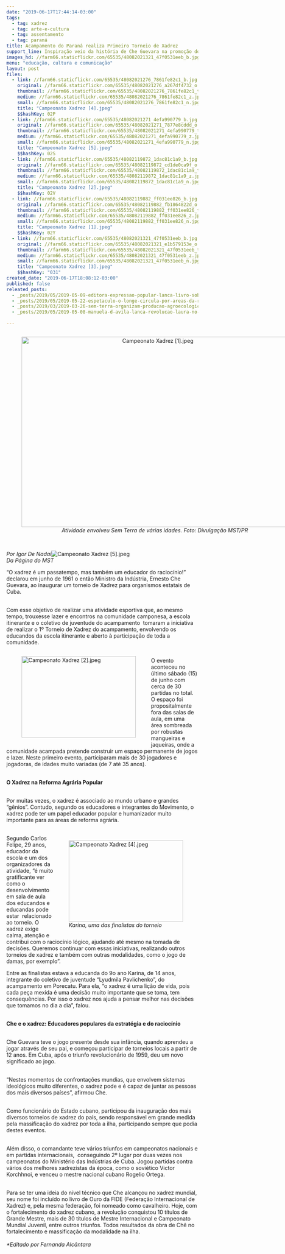 ```yaml
---
date: "2019-06-17T17:44:14-03:00"
tags:
  - tag: xadrez
  - tag: arte-e-cultura
  - tag: assentamento
  - tag: paraná
title: Acampamento do Paraná realiza Primeiro Torneio de Xadrez
support_line: Inspiração veio da história de Che Guevara na promoção do jogo na educação
images_hd: //farm66.staticflickr.com/65535/48082021321_47f0531eeb_b.jpg
menu: "educação, cultura e comunicação"
layout: post
files:
  - link: //farm66.staticflickr.com/65535/48082021276_7861fe82c1_b.jpg
    original: //farm66.staticflickr.com/65535/48082021276_a267df4732_o.jpg
    thumbnail: //farm66.staticflickr.com/65535/48082021276_7861fe82c1_t.jpg
    medium: //farm66.staticflickr.com/65535/48082021276_7861fe82c1_z.jpg
    small: //farm66.staticflickr.com/65535/48082021276_7861fe82c1_n.jpg
    title: "Campeonato Xadrez [4].jpeg"
    $$hashKey: 02P
  - link: //farm66.staticflickr.com/65535/48082021271_4efa990779_b.jpg
    original: //farm66.staticflickr.com/65535/48082021271_7877e8cddd_o.jpg
    thumbnail: //farm66.staticflickr.com/65535/48082021271_4efa990779_t.jpg
    medium: //farm66.staticflickr.com/65535/48082021271_4efa990779_z.jpg
    small: //farm66.staticflickr.com/65535/48082021271_4efa990779_n.jpg
    title: "Campeonato Xadrez [5].jpeg"
    $$hashKey: 02S
  - link: //farm66.staticflickr.com/65535/48082119872_1dac81c1a9_b.jpg
    original: //farm66.staticflickr.com/65535/48082119872_cd1de0ca9f_o.jpg
    thumbnail: //farm66.staticflickr.com/65535/48082119872_1dac81c1a9_t.jpg
    medium: //farm66.staticflickr.com/65535/48082119872_1dac81c1a9_z.jpg
    small: //farm66.staticflickr.com/65535/48082119872_1dac81c1a9_n.jpg
    title: "Campeonato Xadrez [2].jpeg"
    $$hashKey: 02V
  - link: //farm66.staticflickr.com/65535/48082119882_ff031ee826_b.jpg
    original: //farm66.staticflickr.com/65535/48082119882_fb1864822d_o.jpg
    thumbnail: //farm66.staticflickr.com/65535/48082119882_ff031ee826_t.jpg
    medium: //farm66.staticflickr.com/65535/48082119882_ff031ee826_z.jpg
    small: //farm66.staticflickr.com/65535/48082119882_ff031ee826_n.jpg
    title: "Campeonato Xadrez [1].jpeg"
    $$hashKey: 02Y
  - link: //farm66.staticflickr.com/65535/48082021321_47f0531eeb_b.jpg
    original: //farm66.staticflickr.com/65535/48082021321_e1b579153e_o.jpg
    thumbnail: //farm66.staticflickr.com/65535/48082021321_47f0531eeb_t.jpg
    medium: //farm66.staticflickr.com/65535/48082021321_47f0531eeb_z.jpg
    small: //farm66.staticflickr.com/65535/48082021321_47f0531eeb_n.jpg
    title: "Campeonato Xadrez [3].jpeg"
    $$hashKey: "031"
created_date: "2019-06-17T18:08:12-03:00"
published: false
releated_posts:
  - _posts/2019/05/2019-05-09-editora-expressao-popular-lanca-livro-sobre-a-importancia-da-preservacao-de-sementes.md
  - _posts/2019/05/2019-05-22-espetaculo-o-longe-circula-por-areas-da-reforma-agraria-no-df.md
  - _posts/2019/03/2019-03-26-sem-terra-organizam-producao-agroecologica-na-bahia-em-area-degradada-por-monocultura.md
  - _posts/2019/05/2019-05-08-manuela-d-avila-lanca-revolucao-laura-no-armazem-do-campo-sp.md

---
```

<div style="text-align:center">
<figure class="image" style="display:inline-block"><img alt="Campeonato Xadrez [1].jpeg" height="500" src="//farm66.staticflickr.com/65535/48082119882_ff031ee826_b.jpg" width="700" />
<figcaption><em>Atividade envolveu Sem Terra de v&aacute;rias idades. Foto: Divulga&ccedil;&atilde;o MST/PR</em></figcaption>
</figure>
</div>

<p><br />
<em>Por Igor De&nbsp;Nadai</em><img alt="Campeonato Xadrez [5].jpeg" src="//farm66.staticflickr.com/65535/48082021271_4efa990779_b.jpg" /><br />
<em>Da P&aacute;gina do MST</em></p>

<p>&ldquo;O xadrez &eacute; um passatempo, mas tamb&eacute;m um educador do racioc&iacute;nio!&rdquo; declarou em junho de 1961 o ent&atilde;o Ministro da Ind&uacute;stria, Ernesto Che Guevara, ao inaugurar um torneio de Xadrez para organismos estatais de Cuba.</p>

<p><br />
Com esse objetivo de realizar uma atividade esportiva que, ao mesmo tempo, trouxesse lazer e encontros na comunidade camponesa, a escola itinerante e o coletivo de juventude do acampamento&nbsp; tomaram a iniciativa de realizar o 1&ordm; Torneio de Xadrez do acampamento, envolvendo os educandos da escola itinerante e aberto &agrave; participa&ccedil;&atilde;o de toda a comunidade.</p>

<figure class="image" style="float:left"><img alt="Campeonato Xadrez [2].jpeg" height="214" src="//farm66.staticflickr.com/65535/48082119872_1dac81c1a9_b.jpg" width="300" />
<figcaption></figcaption>
</figure>

<p><br />
O evento aconteceu no &uacute;ltimo s&aacute;bado (15) de junho com cerca de 30 partidas no total. O espa&ccedil;o foi propositalmente fora das salas de aula, em uma &aacute;rea&nbsp;sombreada por robustas mangueiras e jaqueiras, onde a comunidade acampada pretende construir um espa&ccedil;o permanente de jogos e lazer. Neste primeiro evento, participaram mais de 30 jogadores e jogadoras, de idades muito variadas (de 7 at&eacute; 35 anos).</p>

<p><br />
<strong>O Xadrez na Reforma Agr&aacute;ria Popular</strong><br />
&nbsp;</p>

<p>Por muitas vezes, o xadrez &eacute; associado ao mundo urbano e grandes &ldquo;g&ecirc;nios&rdquo;. Contudo, segundo os educadores e integrantes do Movimento, o xadrez pode ter um papel educador popular e humanizador muito importante para as &aacute;reas de reforma agr&aacute;ria.&nbsp;<br />
&nbsp;</p>

<figure class="image" style="float:right"><img alt="Campeonato Xadrez [4].jpeg" height="214" src="//farm66.staticflickr.com/65535/48082021276_7861fe82c1_b.jpg" width="300" />
<figcaption><em>Karina, uma das finalistas do torneio</em></figcaption>
</figure>

<p>Segundo Carlos Felipe, 29 anos, educador da escola e um dos organizadores da atividade, &ldquo;&eacute; muito gratificante ver como o desenvolvimento em sala de aula dos educandos e educandas pode estar&nbsp; relacionado ao torneio. O xadrez exige calma, aten&ccedil;&atilde;o e contribui com o racioc&iacute;nio l&oacute;gico, ajudando at&eacute; mesmo na tomada de decis&otilde;es. Queremos continuar com essas iniciativas, realizando outros torneios de xadrez e tamb&eacute;m com outras modalidades, como o jogo de damas, por exemplo&rdquo;.</p>

<p>Entre as finalistas estava a educanda do 9o ano Karina, de 14 anos, integrante do coletivo de juventude &ldquo;Lyudmila Pavlichenko&rdquo;, do acampamento em Porecatu. Para ela, &ldquo;o xadrez &eacute; uma li&ccedil;&atilde;o de vida, pois cada pe&ccedil;a mexida &eacute; uma decis&atilde;o muito importante que se toma, tem consequ&ecirc;ncias. Por isso o xadrez nos ajuda a pensar melhor nas decis&otilde;es que tomamos no dia a dia&rdquo;, falou.<br />
&nbsp;</p>

<p><strong>Che e o xadrez: Educadores populares da estrat&eacute;gia e do racioc&iacute;nio</strong><br />
&nbsp;</p>

<p>Che Guevara teve o jogo presente desde sua inf&acirc;ncia, quando aprendeu a jogar atrav&eacute;s de seu pai, e come&ccedil;ou participar de torneios locais a partir de 12 anos. Em Cuba, ap&oacute;s o triunfo revolucion&aacute;rio de 1959, deu um novo significado ao jogo.</p>

<p><br />
&ldquo;Nestes momentos de confronta&ccedil;&otilde;es mundias, que envolvem sistemas ideol&oacute;gicos muito diferentes, o xadrez pode e &eacute; capaz de juntar as pessoas dos mais diversos pa&iacute;ses&rdquo;, afirmou Che.</p>

<p><br />
Como funcion&aacute;rio do Estado cubano, participou da inaugura&ccedil;&atilde;o dos mais diversos torneios de xadrez do pa&iacute;s, sendo respons&aacute;vel em grande medida pela massifica&ccedil;&atilde;o do xadrez por toda a ilha, participando sempre que podia destes eventos.&nbsp;</p>

<p><br />
Al&eacute;m disso, o comandante teve v&aacute;rios triunfos em campeonatos nacionais e em partidas internacionais,&nbsp; conseguindo 2&ordm; lugar por duas vezes nos campeonatos do Minist&eacute;rio das Ind&uacute;strias de Cuba. Jogou partidas contra v&aacute;rios dos melhores xadrezistas da &eacute;poca, como o sovi&eacute;tico Victor Korchhnoi, e venceu o mestre nacional cubano Rogelio Ortega.&nbsp;</p>

<p><br />
Para se ter uma ideia do n&iacute;vel t&eacute;cnico que Che alcan&ccedil;ou no xadrez mundial, seu nome foi inclu&iacute;do no livro de Ouro da FIDE (Federa&ccedil;&atilde;o Internacional de Xadrez) e, pela mesma federa&ccedil;&atilde;o, foi nomeado como cavalheiro. Hoje, com o fortalecimento do xadrez cubano, a revolu&ccedil;&atilde;o conquistou 10 t&iacute;tulos de Grande Mestre, mais de 30 t&iacute;tulos de Mestre Internacional e Campeonato Mundial Juvenil, entre outros triunfos. Todos resultados da obra de Ch&ecirc; no fortalecimento e massifica&ccedil;&atilde;o da modalidade na ilha.<br />
<br />
<em>*Editado por Fernanda Alc&acirc;ntara</em></p>

<p>&nbsp;</p>
